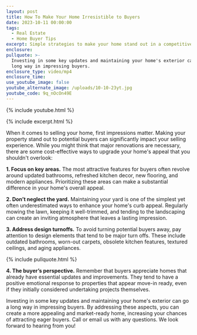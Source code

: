```yaml
---
layout: post
title: How To Make Your Home Irresistible to Buyers
date: 2023-10-11 00:00:00
tags:
  - Real Estate
  - Home Buyer Tips
excerpt: Simple strategies to make your home stand out in a competitive market.
enclosure:
pullquote: >-
  Investing in some key updates and maintaining your home's exterior can go a
  long way in impressing buyers.
enclosure_type: video/mp4
enclosure_time:
use_youtube_image: false
youtube_alternate_image: /uploads/10-10-23yt.jpg
youtube_code: 9q_nOcOn49E
---
```

{% include youtube.html %}

{% include excerpt.html %}

When it comes to selling your home, first impressions matter. Making your property stand out to potential buyers can significantly impact your selling experience. While you might think that major renovations are necessary, there are some cost-effective ways to upgrade your home's appeal that you shouldn't overlook:

**1\. Focus on key areas.** The most attractive features for buyers often revolve around updated bathrooms, refreshed kitchen decor, new flooring, and modern appliances. Prioritizing these areas can make a substantial difference in your home's overall appeal.

**2\. Don’t neglect the yard.** Maintaining your yard is one of the simplest yet often underestimated ways to enhance your home's curb appeal. Regularly mowing the lawn, keeping it well-trimmed, and tending to the landscaping can create an inviting atmosphere that leaves a lasting impression.

**3\. Address design turnoffs.** To avoid turning potential buyers away, pay attention to design elements that tend to be major turn offs. These include outdated bathrooms, worn-out carpets, obsolete kitchen features, textured ceilings, and aging appliances.

{% include pullquote.html %}

**4\. The buyer’s perspective.** Remember that buyers appreciate homes that already have essential updates and improvements. They tend to have a positive emotional response to properties that appear move-in ready, even if they initially considered undertaking projects themselves.

Investing in some key updates and maintaining your home's exterior can go a long way in impressing buyers. By addressing these aspects, you can create a more appealing and market-ready home, increasing your chances of attracting eager buyers. Call or email us with any questions. We look forward to hearing from you!